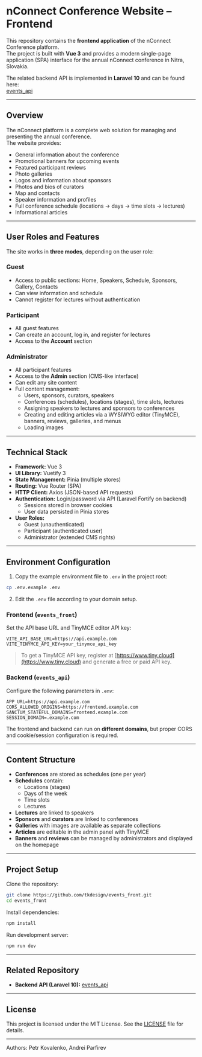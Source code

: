 # nConnect Conference Website – Frontend

This repository contains the **frontend application** of the nConnect Conference platform.  
The project is built with **Vue 3** and provides a modern single-page application (SPA) interface for the annual nConnect conference in Nitra, Slovakia.

The related backend API is implemented in **Laravel 10** and can be found here:  
[events_api](https://github.com/tkdesign/events_api)

---

## Overview

The nConnect platform is a complete web solution for managing and presenting the annual conference.  
The website provides:

- General information about the conference
- Promotional banners for upcoming events
- Featured participant reviews
- Photo galleries
- Logos and information about sponsors
- Photos and bios of curators
- Map and contacts
- Speaker information and profiles
- Full conference schedule (locations → days → time slots → lectures)
- Informational articles

---

## User Roles and Features

The site works in **three modes**, depending on the user role:

### Guest
- Access to public sections: Home, Speakers, Schedule, Sponsors, Gallery, Contacts
- Can view information and schedule
- Cannot register for lectures without authentication

### Participant
- All guest features
- Can create an account, log in, and register for lectures
- Access to the **Account** section

### Administrator
- All participant features
- Access to the **Admin** section (CMS-like interface)
- Can edit any site content
- Full content management:
    - Users, sponsors, curators, speakers
    - Conferences (schedules), locations (stages), time slots, lectures
    - Assigning speakers to lectures and sponsors to conferences
    - Creating and editing articles via a WYSIWYG editor (TinyMCE), banners, reviews, galleries, and menus
    - Loading images

---

## Technical Stack

- **Framework:** Vue 3
- **UI Library:** Vuetify 3
- **State Management:** Pinia (multiple stores)
- **Routing:** Vue Router (SPA)
- **HTTP Client:** Axios (JSON-based API requests)
- **Authentication:** Login/password via API (Laravel Fortify on backend)
    - Sessions stored in browser cookies
    - User data persisted in Pinia stores
- **User Roles:**
    - Guest (unauthenticated)
    - Participant (authenticated user)
    - Administrator (extended CMS rights)

---

## Environment Configuration

1. Copy the example environment file to `.env` in the project root:

```bash
cp .env.example .env
```

2. Edit the `.env` file according to your domain setup.

### Frontend (`events_front`)
Set the API base URL and TinyMCE editor API key:

```env
VITE_API_BASE_URL=https://api.example.com
VITE_TINYMCE_API_KEY=your_tinymce_api_key
```

> To get a TinyMCE API key, register at [https://www.tiny.cloud](https://www.tiny.cloud) and generate a free or paid API key.

### Backend (`events_api`)
Configure the following parameters in `.env`:

```env
APP_URL=https://api.example.com
CORS_ALLOWED_ORIGINS=https://frontend.example.com
SANCTUM_STATEFUL_DOMAINS=frontend.example.com
SESSION_DOMAIN=.example.com
```

The frontend and backend can run on **different domains**, but proper CORS and cookie/session configuration is required.

---

## Content Structure

- **Conferences** are stored as schedules (one per year)
- **Schedules** contain:
    - Locations (stages)
    - Days of the week
    - Time slots
    - Lectures
- **Lectures** are linked to speakers
- **Sponsors** and **curators** are linked to conferences
- **Galleries** with images are available as separate collections
- **Articles** are editable in the admin panel with TinyMCE
- **Banners** and **reviews** can be managed by administrators and displayed on the homepage

---

## Project Setup

Clone the repository:

```bash
git clone https://github.com/tkdesign/events_front.git
cd events_front
```

Install dependencies:

```bash
npm install
```

Run development server:

```bash
npm run dev
```

---

## Related Repository

- **Backend API (Laravel 10):** [events_api](https://github.com/tkdesign/events_api)

---

## License

This project is licensed under the MIT License. See the [LICENSE](LICENSE) file for details.

---

Authors: Petr Kovalenko, Andrei Parfirev
